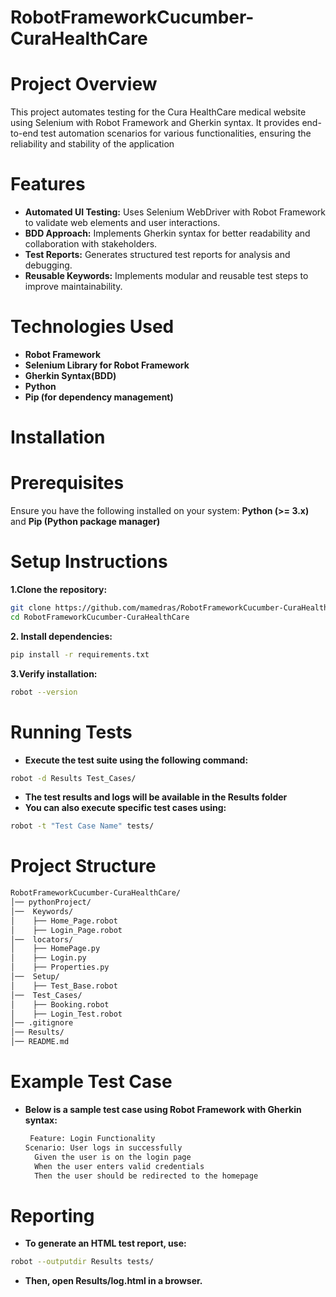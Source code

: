 # RobotFrameworkCucumber-CuraHealthCare
# Project Overview
This project automates testing for the Cura HealthCare medical website using Selenium with Robot Framework and Gherkin syntax. 
It provides end-to-end test automation scenarios for various functionalities, ensuring the reliability and stability of the application
# Features
- **Automated UI Testing:** Uses Selenium WebDriver with Robot Framework to validate web elements and user interactions.
- **BDD Approach:** Implements Gherkin syntax for better readability and collaboration with stakeholders.
- **Test Reports:** Generates structured test reports for analysis and debugging.
- **Reusable Keywords:** Implements modular and reusable test steps to improve maintainability.
# Technologies Used
- **Robot Framework**
- **Selenium Library for Robot Framework**
- **Gherkin Syntax(BDD)**
- **Python**
- **Pip (for dependency management)**
# Installation
# Prerequisites
 Ensure you have the following installed on your system:
 **Python (>= 3.x)** and **Pip (Python package manager)**
# Setup Instructions
**1.Clone the repository:**
```sh 
git clone https://github.com/mamedras/RobotFrameworkCucumber-CuraHealthCare.git
cd RobotFrameworkCucumber-CuraHealthCare
```
**2. Install dependencies:**
```sh
pip install -r requirements.txt
```
**3.Verify installation:**
```sh
robot --version
```
# Running Tests
- **Execute the test suite using the following command:** 
```sh
robot -d Results Test_Cases/
```
- **The test results and logs will be available in the Results folder**
- **You can also execute specific test cases using:**
``` sh
robot -t "Test Case Name" tests/
```
# Project Structure
``` sh
RobotFrameworkCucumber-CuraHealthCare/
│── pythonProject/
│──  Keywords/
│    ├── Home_Page.robot
│    ├── Login_Page.robot
│──  locators/
│    ├── HomePage.py
│    ├── Login.py
│    ├── Properties.py
│──  Setup/
│    ├── Test_Base.robot
│──  Test_Cases/
│    ├── Booking.robot
│    ├── Login_Test.robot
│── .gitignore
│── Results/
│── README.md
```
# Example Test Case
- **Below is a sample test case using Robot Framework with Gherkin syntax:**
  ```sh
   Feature: Login Functionality
  Scenario: User logs in successfully
    Given the user is on the login page
    When the user enters valid credentials
    Then the user should be redirected to the homepage
  ```
# Reporting
- **To generate an HTML test report, use:**
``` sh
robot --outputdir Results tests/
```
- **Then, open Results/log.html in a browser.**


